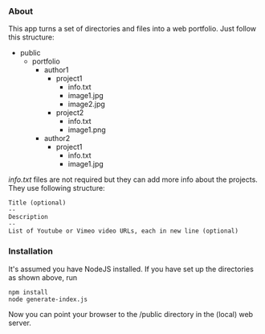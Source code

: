 ### About

This app turns a set of directories and files into a web portfolio. Just follow this structure:

* public
	* portfolio
		* author1
			* project1
				* info.txt
				* image1.jpg
				* image2.jpg
			* project2
				* info.txt
				* image1.png
		* author2
			* project1
				* info.txt
				* image1.jpg

_info.txt_ files are not required but they can add more info about the projects. They use following structure:

	Title (optional)
	--
	Description
	--
	List of Youtube or Vimeo video URLs, each in new line (optional)

### Installation

It's assumed you have NodeJS installed. If you have set up the directories as shown above, run

	npm install
	node generate-index.js

Now you can point your browser to the /public directory in the (local) web server.
